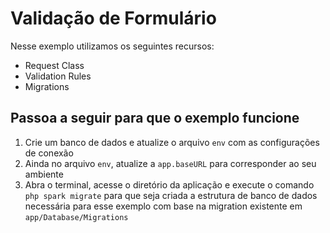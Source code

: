 # Validação de Formulário

Nesse exemplo utilizamos os seguintes recursos:

- Request Class
- Validation Rules
- Migrations

## Passoa a seguir para que o exemplo funcione

1. Crie um banco de dados e atualize o arquivo `env` com as configurações de conexão
2. Ainda no arquivo `env`, atualize a `app.baseURL` para corresponder ao seu ambiente
3. Abra o terminal, acesse o diretório da aplicação e execute o comando `php spark migrate` para que seja criada a estrutura de banco de dados necessária para esse exemplo com base na migration existente em `app/Database/Migrations`

